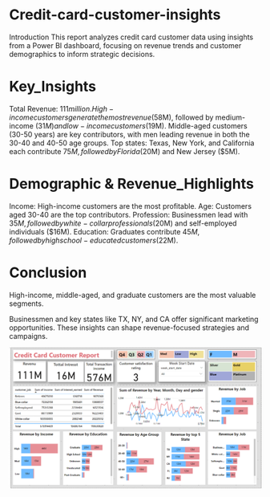 # Credit-card-customer-insights
Introduction 
This report analyzes credit card customer data using insights from a Power BI dashboard, 
focusing on revenue trends and customer demographics to inform strategic decisions.
#  Key_Insights 
Total Revenue: $111 million.
High-income customers generate the most revenue ($58M), followed by medium-income ($31M) and low-income customers ($19M).
Middle-aged customers (30-50 years) are key contributors, with men leading revenue in both the 30-40 and 40-50 age groups.
Top states: Texas, New York, and California each contribute $75M, followed by Florida ($20M) and New Jersey ($5M).
# Demographic & Revenue_Highlights 
Income: High-income customers are the most profitable.
Age: Customers aged 30-40 are the top contributors.
Profession: Businessmen lead with $35M, followed by white-collar professionals ($20M) and self-employed individuals ($16M).
Education: Graduates contribute $45M, followed by high school-educated customers ($22M).
#  Conclusion 
 High-income, middle-aged, and graduate customers are the most valuable segments. 
 
 Businessmen and key states like TX, NY, and CA offer significant marketing opportunities. 
 These insights can shape revenue-focused strategies and campaigns.

![Alt Text](https://github.com/AFZALSUNSHINE/-credit-card-customer-insights/blob/main/cc%20-Screenshot%202024-11-29%20130808.png "Optional Title")

